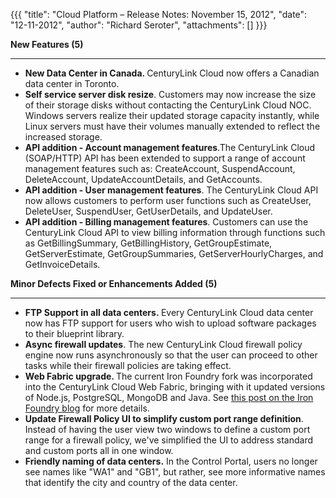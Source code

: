 {{{
  "title": "Cloud Platform – Release Notes: November 15, 2012",
  "date": "12-11-2012",
  "author": "Richard Seroter",
  "attachments": []
}}}

<p><strong>New Features (5)</strong>
</p>
<hr />
<ul>
  <li><strong>New Data Center in Canada. </strong>CenturyLink Cloud now offers a Canadian data center in Toronto.</li>
  <li><strong>Self service server disk resize</strong>. Customers may now increase the size of their storage disks without contacting the CenturyLink Cloud NOC. Windows servers realize their updated storage capacity instantly, while Linux servers must have their volumes
    manually extended to reflect the increased storage.</li>
  <li><strong>API addition - Account management features</strong>.The CenturyLink Cloud (SOAP/HTTP) API has been extended to support a range of account management features such as: CreateAccount, SuspendAccount, DeleteAccount, UpdateAccountDetails, and GetAccounts.</li>
  <li><strong>API addition - User management features</strong>.&nbsp;The CenturyLink Cloud API now allows customers to perform user functions such as CreateUser, DeleteUser, SuspendUser, GetUserDetails, and UpdateUser.</li>
  <li><strong>API addition - Billing management features</strong>. Customers can use the CenturyLink Cloud API to view billing information through functions such as GetBillingSummary, GetBillingHistory, GetGroupEstimate, GetServerEstimate, GetGroupSummaries, GetServerHourlyCharges,
    and GetInvoiceDetails.</li>
</ul>
<p></p>
<p><strong>Minor Defects Fixed or Enhancements Added (5)</strong>
</p>
<hr />
<ul>
  <li><strong>FTP Support in all data centers.&nbsp;</strong>Every CenturyLink Cloud data center now has FTP support for users who wish to upload software packages to their blueprint library.</li>
  <li><strong>Async firewall updates</strong>. The new CenturyLink Cloud firewall policy engine now runs asynchronously so that the user can proceed to other tasks while their firewall policies are taking effect.</li>
  <li><strong>Web Fabric upgrade. </strong>The current Iron Foundry fork was incorporated into the CenturyLink Cloud Web Fabric, bringing with it updated versions of Node.js, PostgreSQL, MongoDB and Java. See <a href="http://blog.ironfoundry.org/2012/10/ironfoundry-me-environment-now-running-latest-iron-foundry-bits/"
   >this post on the Iron Foundry blog</a> for more details.</li>
  <li><strong>Update Firewall Policy UI to simplify custom port range definition</strong>. Instead of having the user view two windows to define a custom port range for a firewall policy, we've simplified the UI to address standard and custom ports all in
    one window.</li>
  <li><strong>Friendly naming of data centers.</strong>&nbsp;In the Control Portal, users no longer see names like "WA1" and "GB1", but rather, see more informative names that identify the city and country of the data center.</li>
</ul>